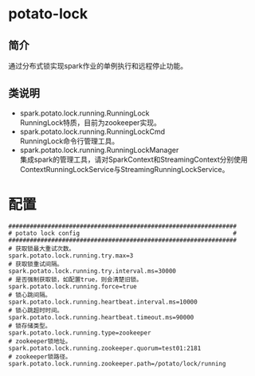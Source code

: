 # potato-lock  

## 简介  
通过分布式锁实现spark作业的单例执行和远程停止功能。  

## 类说明  
* spark.potato.lock.running.RunningLock  
RunningLock特质，目前为zookeeper实现。  
* spark.potato.lock.running.RunningLockCmd  
RunningLock命令行管理工具。  
* spark.potato.lock.running.RunningLockManager  
集成spark的管理工具，请对SparkContext和StreamingContext分别使用ContextRunningLockService与StreamingRunningLockService。  

# 配置  
```properties
################################################################
# potato lock config                                           #
################################################################
# 获取锁最大重试次数。
spark.potato.lock.running.try.max=3
# 获取锁重试间隔。
spark.potato.lock.running.try.interval.ms=30000
# 是否强制获取锁，如配置true，则会清楚旧锁。
spark.potato.lock.running.force=true
# 锁心跳间隔。
spark.potato.lock.running.heartbeat.interval.ms=10000
# 锁心跳超时时间。
spark.potato.lock.running.heartbeat.timeout.ms=90000
# 锁存储类型。
spark.potato.lock.running.type=zookeeper
# zookeeper锁地址。
spark.potato.lock.running.zookeeper.quorum=test01:2181
# zookeeper锁路径。
spark.potato.lock.running.zookeeper.path=/potato/lock/running
```  
